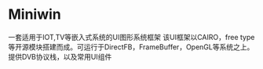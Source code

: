 # Miniwin
一套适用于IOT,TV等嵌入式系统的UI图形系统框架
该UI框架以CAIRO，free type等开源模块搭建而成。可运行于DirectFB，FrameBuffer，OpenGL等系统之上。
提供DVB协议栈，以及常用UI组件
